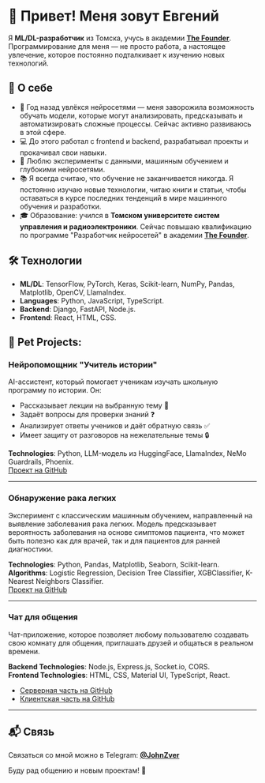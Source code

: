 # 👋 Привет! Меня зовут Евгений

Я **ML/DL-разработчик** из Томска, учусь в академии [**The Founder**](https://academy.the-founder.ru/). Программирование для меня — не просто работа, а настоящее увлечение, которое постоянно подталкивает к изучению новых технологий.  

## 🚀 О себе  
- 🧠 Год назад увлёкся нейросетями — меня заворожила возможность обучать модели, которые могут анализировать, предсказывать и автоматизировать сложные процессы. Сейчас активно развиваюсь в этой сфере.  
- 💻 До этого работал с frontend и backend, разрабатывал проекты и прокачивал свои навыки.  
- 🔬 Люблю эксперименты с данными, машинным обучением и глубокими нейросетями.
- 📚 Я всегда считаю, что обучение не заканчивается никогда. Я постоянно изучаю новые технологии, читаю книги и статьи, чтобы оставаться в курсе последних тенденций в мире машинного обучения и разработки.
- 🎓 Образование: учился в **Томском университете систем управления и радиоэлектроники**. Сейчас повышаю квалификацию по программе "Разработчик нейросетей" в академии [**The Founder**](https://academy.the-founder.ru/).

## 🛠 Технологии  
- **ML/DL**: TensorFlow, PyTorch, Keras, Scikit-learn, NumPy, Pandas, Matplotlib, OpenCV, LlamaIndex.  
- **Languages**: Python, JavaScript, TypeScript.  
- **Backend**: Django, FastAPI, Node.js.  
- **Frontend**: React, HTML, CSS.  

## 🧩 Pet Projects:


### **Нейропомощник "Учитель истории"**  
AI-ассистент, который помогает ученикам изучать школьную программу по истории. Он:  
- Рассказывает лекции на выбранную тему 📖  
- Задаёт вопросы для проверки знаний ❓  
- Анализирует ответы учеников и даёт обратную связь ✅  
- Имеет защиту от разговоров на нежелательные темы 🔒  

**Technologies**: Python, LLM-модель из HuggingFace, LlamaIndex, NeMo Guardrails, Phoenix.  
[Проект на GitHub](https://github.com/Zver1952299/Virtual_teacher)

---

### **Обнаружение рака легких**  
Эксперимент с классическим машинным обучением, направленный на выявление заболевания рака легких. Модель предсказывает вероятность заболевания на основе симптомов пациента, что может быть полезно как для врачей, так и для пациентов для ранней диагностики.  

**Technologies**: Python, Pandas, Matplotlib, Seaborn, Scikit-learn.  
**Algorithms**: Logistic Regression, Decision Tree Classifier, XGBClassifier, K-Nearest Neighbors Classifier.  
[Проект на GitHub](https://github.com/Zver1952299/lung_cancer)

---

### **Чат для общения**  
Чат-приложение, которое позволяет любому пользователю создавать свою комнату для общения, приглашать друзей и общаться в реальном времени. 

**Backend Technologies**: Node.js, Express.js, Socket.io, CORS.  
**Frontend Technologies**: HTML, CSS, Material UI, TypeScript, React.  
- [Серверная часть на GitHub](https://github.com/Zver1952299/chat-server)  
- [Клиентская часть на GitHub](https://github.com/Zver1952299/chat-client)

---

## 📬 Связь  
Связаться со мной можно в Telegram: **[@JohnZver](https://t.me/JohnZver)**  

Буду рад общению и новым проектам! 🚀  
